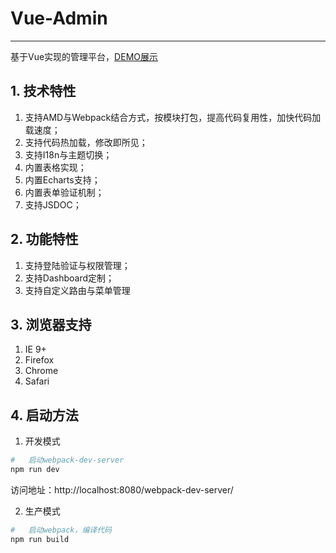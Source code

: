# Vue-Admin
------------
基于Vue实现的管理平台，[DEMO展示](https://yiifaa.github.io/webpack-template/)

## 1. 技术特性
1. 支持AMD与Webpack结合方式，按模块打包，提高代码复用性，加快代码加载速度；
2. 支持代码热加载，修改即所见；
3. 支持I18n与主题切换；
4. 内置表格实现；
5. 内置Echarts支持；
6. 内置表单验证机制；
7. 支持JSDOC；

## 2. 功能特性
1. 支持登陆验证与权限管理；
2. 支持Dashboard定制；
3. 支持自定义路由与菜单管理

## 3. 浏览器支持
1. IE 9+
2. Firefox
3. Chrome
4. Safari

## 4. 启动方法
1. 开发模式
``` bash
#   启动webpack-dev-server
npm run dev
```
访问地址：http://localhost:8080/webpack-dev-server/

2. 生产模式
``` bash
#   启动webpack，编译代码
npm run build
```